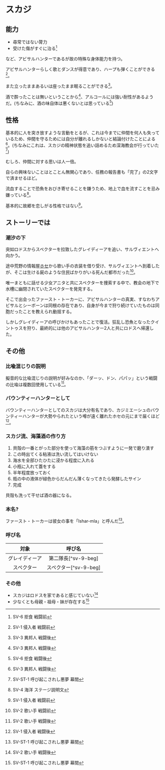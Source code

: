 # スカジ

## 能力

* 尋常ではない膂力
* 受けた傷がすぐに治る[^sv-6-beg]

など、アビサルハンターであるが故の特殊な身体能力を持つ。

アビサルハンターらしく歌とダンスが得意であり、ハープも弾くことができる[^sv-1-beg]。

また立ったままあるいは座ったまま眠ることができる[^sv-3-end]。

酒で酔ったことは無いということから[^sv-3-end]、アルコールには強い耐性があるようだ。(ちなみに、酒の味自体は悪くないとは思っている[^sv-6-end])

## 性格

基本的に人を突き放すような言動をとるが、これは今までに仲間を何人も失っているため、仲間を守るためには自分が離れるしかないと結論付けたことによる[^sv-3-end]。(ちなみにこれは、スカジの精神状態を追い詰めるため深海教会が行っていた[^sv-st-1])

むしろ、仲間に対する思いは人一倍。

自らの興味ないことはとことん無関心であり、任務の報告書も「完了」の2文字で済ませるほど。

流血することで恐魚をおびき寄せることを嫌うため、地上で血を流すことを忌み嫌っている[^sv-4-desc]。

基本的に故郷を恋しがる性格ではない[^sv-1-beg]。

## ストーリーでは

### 潮汐の下

突如ロドスからスペクターを拉致したグレイディーアを追い、サルヴィエントへ向かう。

途中荒野の情報屋[ホセ](../NPC/others.md#ホセ)から歌い手の衣装を借り受け、サルヴィエントへ到着したが、そこは生ける屍のような住民ばかりがいる死んだ都市だった[^sv-2-beg]。

唯一まともに話せる少女アニタと共にスペクターを捜索する中で、教会の地下で水槽に幽閉されていたスペクターを発見する。

そこで出会ったファースト・トーカーに、アビサルハンターの真実、すなわちアビサルとシーボーンは同根の存在であり、自身が今まで狩り続けていたものは同胞だったことを教えられ動揺する。

しかしグレイディーアの呼びかけもあったことで復活。狂乱し恐魚となったクイントゥスを狩り、最終的には他のアビサルハンター2人と共にロドスへ帰還した。

## その他

### 比喩混じりの説明

擬音的な比喩混じりの説明が好みなのか、「ダーッ、ドン、パパッ」という戦闘の比喩は複数回使用している[^sv-2-end]。

### バウンティーハンターとして

バウンティーハンターとしてのスカジは大分有名であり、カジミエーシュのバウンティーハンターが大勢やられたという噂が遠く離れたホセの元にまで届くほど[^sv-1-end]。

### スカジ流、海藻酒の作り方

  1. 貝殻の一番とがった部分を使って海藻の筋をつぶすように一発で磨り潰す
  2. この時出てくる粘液は洗い流してはいけない
  3. 海水を全部ひたひたに浸かる程度に入れる
  4. 小瓶に入れて蓋をする
  5. 半年程度放っておく
  6. 瓶の中の液体が緑色からだんだん薄くなってきたら発酵したサイン
  7. 完成

貝殻も洗って干せば酒の器になる。

### 本名?

ファースト・トーカーは彼女の事を「Ishar-mla」と呼んだ[^sv-st-1]。

### 呼び名

|対象           |呼び名                 |
|:-:            |:-:                    |
|グレイディーア |第二隊長[^sv-9-beg]    |
|スペクター     |スペクター[^sv-9-beg]  |

### その他

* スカジはロドスを家であると感じていない[^sv-2-end]
* 少なくとも母親・祖母・妹が存在する[^sv-st-1]

[^sv-1-beg]: SV-1 侵入者 戦闘前
[^sv-1-end]: SV-1 侵入者 戦闘後
[^sv-2-beg]: SV-2 歌い手 戦闘前
[^sv-2-end]: SV-2 歌い手 戦闘後
[^sv-3-end]: SV-3 異邦人 戦闘後
[^sv-4-desc]: SV-4 海洋 ステージ説明文
[^sv-6-beg]: SV-6 拒食 戦闘前
[^sv-6-end]: SV-6 拒食 戦闘後
[^sv-st-1]: SV-ST-1 呼び起こされし悪夢 幕間
[^sv-9-end]: SV-9 信仰者 戦闘後
